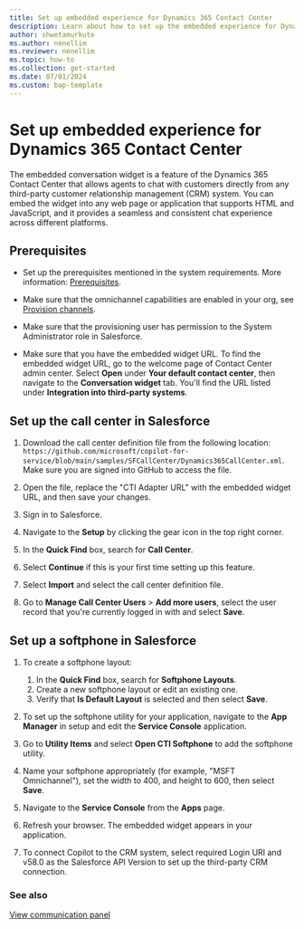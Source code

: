 ```yaml
---
title: Set up embedded experience for Dynamics 365 Contact Center
description: Learn about how to set up the embedded experience for Dynamics 365 Contact Center.
author: shwetamurkute
ms.author: nenellim
ms.reviewer: nenellim
ms.topic: how-to
ms.collection: get-started
ms.date: 07/01/2024
ms.custom: bap-template
---
```


# Set up embedded experience for Dynamics 365 Contact Center

The embedded conversation widget is a feature of the Dynamics 365 Contact Center that allows agents to chat with customers directly from any third-party customer relationship management (CRM) system. You can embed the widget into any web page or application that supports HTML and JavaScript, and it provides a seamless and consistent chat experience across different platforms.

## Prerequisites

- Set up the prerequisites mentioned in the system requirements. More information: [Prerequisites](system-requirements-contact-center.md#prerequisites).
  
- Make sure that the omnichannel capabilities are enabled in your org, see [Provision channels](../implement/provision-channels.md).

- Make sure that the provisioning user has permission to the System Administrator role in Salesforce.

- Make sure that you have the embedded widget URL. To find the embedded widget URL, go to the welcome page of Contact Center admin center. Select **Open** under **Your default contact center**, then navigate to the **Conversation widget** tab. You'll find the URL listed under **Integration into third-party systems**.

## Set up the call center in Salesforce

1. Download the call center definition file from the following location: `https://github.com/microsoft/copilot-for-service/blob/main/samples/SFCallCenter/Dynamics365CallCenter.xml`. Make sure you are signed into GitHub to access the file.

1. Open the file, replace the "CTI Adapter URL" with the embedded widget URL, and then save your changes.

1. Sign in to Salesforce.

1. Navigate to the **Setup** by clicking the gear icon in the top right corner.

1. In the **Quick Find** box, search for **Call Center**.

1. Select **Continue** if this is your first time setting up this feature.

1. Select **Import** and select the call center definition file.

1. Go to **Manage Call Center Users** > **Add more users**, select the user record that you're currently logged in with and select **Save**.

## Set up a softphone in Salesforce

1. To create a softphone layout:
    1. In the **Quick Find** box, search for **Softphone Layouts**.
    2. Create a new softphone layout or edit an existing one.
    3. Verify that **Is Default Layout** is selected and then select **Save**.
    
1. To set up the softphone utility for your application, navigate to the **App Manager** in setup and edit the **Service Console** application.

1. Go to **Utility Items** and select **Open CTI Softphone** to add the softphone utility.

1. Name your softphone appropriately (for example, "MSFT Omnichannel"), set the width to 400, and height to 600, then select **Save**.

1. Navigate to the **Service Console** from the **Apps** page.

1. Refresh your browser. The embedded widget appears in your application.

1. To connect Copilot to the CRM system, select required Login URI and v58.0 as the Salesforce API Version to set up the third-party CRM connection.

### See also

[View communication panel](/dynamics365/customer-service/use/oc-conversation-control?context=/dynamics365/contact-center/context/use-context)